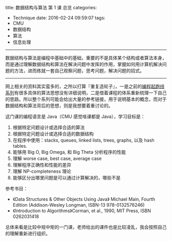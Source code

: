 title: 数据结构与算法 第 1 课 总览
categories:
- Technique
date: 2016-02-24 09:59:07
tags:
- CMU
- 数据结构
- 算法
- 信息处理
---

数据结构与算法是编程中基础中的基础，重要的不是具体某个结构或者算法本身，而是通过理解数据结构和算法在解决问题中发挥的作用，掌握如何用计算机解决问题的方法，进而练就一套自己观察问题，思考问题，解决问题的招式。

<!-- more -->

---

网上相关的资料其实蛮多的，之所以打算『重复造轮子』，一是之前的[编程起跑线系列](http://wdxtub.com/2016/01/22/programmer-startline-1/)有很多具体的算法思想没有详细说明，二是借着课程的体系重新梳理一下自己的思路。所以整个系列可能会给出大量的参考链接，用于说明基本的概念，而对于数据结构和算法背后的思想，则是我想要着重讨论的。

这门课的编程语言是 Java（CMU 感觉啥课都是 Java），学习目标是：

1. 根据特定问题设计或选择合适的算法
2. 根据特定问题设计或选择合适的数据结构
3. 在程序中使用：stacks, queues, linked lists, trees, graphs, 以及 hash tables. 
4. 能够用 Big O, Big Omega, 和 Big Theta 分析程序的性能
5. 理解 worse case, best case, average case
6. 理解程序正确性和性能的差异
7. 理解 NP-completeness 理论
8. 能够区分出哪里问题是可以通过计算解决的，哪些不是

参考书目：

+ 《Data Structures & Other Objects Using Java》 Michael Main, Fourth Edition (Addison-Wesley Longman, ISBN-13 978-0132576246)
+ 《Introduction to Algorithms》Corman, et al., 1990, MIT Press, ISBN 0262031418

总体来看是比较中规中矩的一门课，老师给出的课件也是比较凌乱，我会按照自己的理解重新进行组织。


